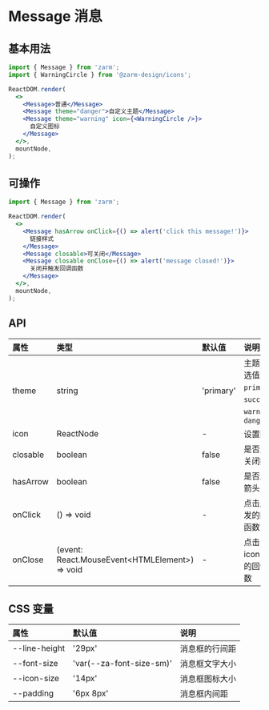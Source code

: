 # Message 消息

## 基本用法

```jsx
import { Message } from 'zarm';
import { WarningCircle } from '@zarm-design/icons';

ReactDOM.render(
  <>
    <Message>普通</Message>
    <Message theme="danger">自定义主题</Message>
    <Message theme="warning" icon={<WarningCircle />}>
      自定义图标
    </Message>
  </>,
  mountNode,
);
```

## 可操作

```jsx
import { Message } from 'zarm';

ReactDOM.render(
  <>
    <Message hasArrow onClick={() => alert('click this message!')}>
      链接样式
    </Message>
    <Message closable>可关闭</Message>
    <Message closable onClose={() => alert('message closed!')}>
      关闭并触发回调函数
    </Message>
  </>,
  mountNode,
);
```

## API

| 属性     | 类型                                             | 默认值    | 说明                                                   |
| :------- | :----------------------------------------------- | :-------- | :----------------------------------------------------- |
| theme    | string                                           | 'primary' | 主题，可选值 `primary`、`success`、`warning`、`danger` |
| icon     | ReactNode                                        | -         | 设置图标                                               |
| closable | boolean                                          | false     | 是否显示关闭按钮                                       |
| hasArrow | boolean                                          | false     | 是否显示箭头                                           |
| onClick  | () => void                                       | -         | 点击后触发的回调函数                                   |
| onClose  | (event: React.MouseEvent\<HTMLElement\>) => void | -         | 点击关闭 icon 触发的回调函数                           |

## CSS 变量

| 属性          | 默认值                   | 说明           |
| :------------ | :----------------------- | :------------- |
| --line-height | '29px'                   | 消息框的行间距 |
| --font-size   | 'var(--za-font-size-sm)' | 消息框文字大小 |
| --icon-size   | '14px'                   | 消息框图标大小 |
| --padding     | '6px 8px'                | 消息框内间距   |
